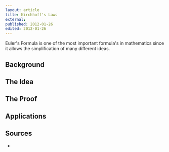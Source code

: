 ```yaml
---
layout: article
title: Kirchhoff's Laws
external:
published: 2012-01-26
edited: 2012-01-26
---
```


Euler's Formula is one of the most important formula's in mathematics since it allows the simplification of many different ideas.

## Background



## The Idea



## The Proof


## Applications



## Sources

*
